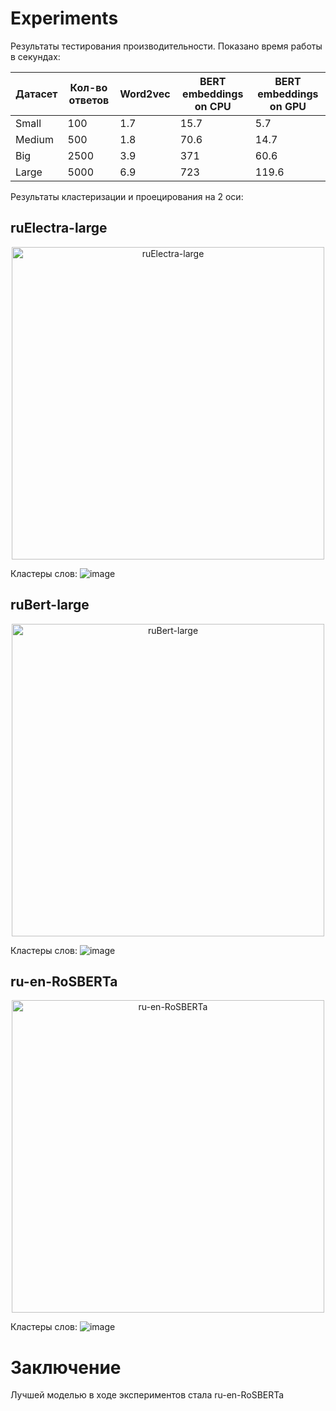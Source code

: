 # Experiments

Результаты тестирования производительности. Показано время работы в секундах:

| Датасет | Кол-во ответов | Word2vec | BERT embeddings on CPU | BERT embeddings on GPU |
|---------|----------------|----------|------------------------|------------------------|
| Small   | 100            | 1.7      | 15.7                   | 5.7                    |
| Medium  | 500            | 1.8      | 70.6                   | 14.7                   |
| Big     | 2500           | 3.9      | 371                    | 60.6                   |
| Large   | 5000           | 6.9      | 723                    | 119.6                  |

Результаты кластеризации и проецирования на 2 оси:  

## ruElectra-large
<p align="center">
  <img src="https://github.com/user-attachments/assets/16a03791-3453-489e-8c47-134639ca86be" alt="ruElectra-large" width="500"/>
  <br>
</p>

Кластеры слов:
![image](https://github.com/user-attachments/assets/e78ef5fc-c03b-4d99-ace4-5157e298fc92)

## ruBert-large
<p align="center">
  <img src="https://github.com/user-attachments/assets/9f12e1e3-1df8-4809-9f0c-ab9e34427f19" alt="ruBert-large" width="500"/>
  <br>
</p>

Кластеры слов:
![image](https://github.com/user-attachments/assets/e6553802-f263-47fc-9853-651b03816f8d)

## ru-en-RoSBERTa
<p align="center">
  <img src="https://github.com/user-attachments/assets/b8dcda21-80d2-4dfb-8448-eb8fbdbd2b04" alt="ru-en-RoSBERTa" width="500"/>
  <br>
</p>

Кластеры слов:
![image](https://github.com/user-attachments/assets/5e2dfd18-5bdf-47cd-a119-2f8c6c15fdfa)

# Заключение
Лучшей моделью в ходе экспериментов стала ru-en-RoSBERTa
